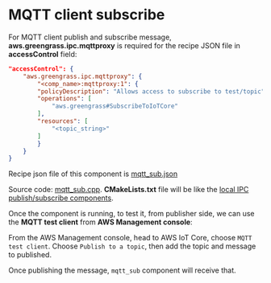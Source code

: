 # MQTT client subscribe
For MQTT client publish and subscribe message, **aws.greengrass.ipc.mqttproxy** is required for the recipe JSON file in **accessControl** field:

```json
"accessControl": {
    "aws.greengrass.ipc.mqttproxy": {
        "<comp_name>:mqttproxy:1": {
        "policyDescription": "Allows access to subscribe to test/topic",
        "operations": [
            "aws.greengrass#SubscribeToIoTCore"
        ],
        "resources": [
            "<topic_string>"
        ]
        }
    }
}
```

Recipe json file of this component is [mqtt_sub.json](mqtt_sub.json)

Source code: [mqtt_sub.cpp](mqtt_sub.cpp). **CMakeLists.txt** file will be like the [local IPC publish/subscribe components](https://github.com/TranPhucVinh/Cplusplus/tree/master/Application%20layer/AWS%20Greengrass%20IPC).

Once the component is running, to test it, from publisher side, we can use the **MQTT test client** from **AWS Management console**:

From the AWS Management console, head to AWS IoT Core, choose ``MQTT test client``. Choose ``Publish to a topic``, then add the topic and message to published. 

Once publishing the message, ``mqtt_sub`` component will receive that.
